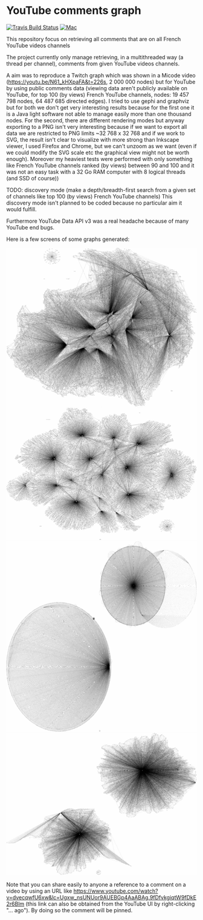 # YouTube comments graph
[![Travis Build Status](https://travis-ci.com/Benjamin-Loison/YouTube-comments-graph.svg?branch=main)](https://app.travis-ci.com/Benjamin-Loison/YouTube-comments-graph)
[![Mac](https://github.com/Benjamin-Loison/YouTube-comments-graph/actions/workflows/cpp.yml/badge.svg)](https://github.com/Benjamin-Loison/YouTube-comments-graph/actions/workflows/cpp.yml)

This repository focus on retrieving all comments that are on all French YouTube videos channels

The project currently only manage retrieving, in a multithreaded way (a thread per channel), comments from given YouTube videos channels.

A aim was to reproduce a Twitch graph which was shown in a Micode video (https://youtu.be/N61_kHXpaFA&t=226s, 2 000 000 nodes) but for YouTube by using public comments data (viewing data aren't publicly available on YouTube, for top 100 (by views) French YouTube channels, nodes: 19 457 798 nodes, 64 487 685 directed edges). I tried to use gephi and graphviz but for both we don't get very interesting results because for the first one it is a Java light software not able to manage easily more than one thousand nodes. For the second, there are different rendering modes but anyway exporting to a PNG isn't very interesting because if we want to export all data we are restricted to PNG limits ~32 768 x 32 768 and if we work to SVG, the result isn't clear to visualize with more strong than Inkscape viewer, I used Firefox and Chrome, but we can't unzoom as we want (even if we could modify the SVG scale etc the graphical view might not be worth enough). Moreover my heaviest tests were performed with only something like French YouTube channels ranked (by views) between 90 and 100 and it was not an easy task with a 32 Go RAM computer with 8 logical threads (and SSD of course))

TODO: discovery mode (make a depth/breadth-first search from a given set of channels like top 100 (by views) French YouTube channels)
This discovery mode isn't planned to be coded because no particular aim it would fulfill.

Furthermore YouTube Data API v3 was a real headache because of many YouTube end bugs.

Here is a few screens of some graphs generated:

![alt text](https://raw.githubusercontent.com/Benjamin-Loison/YouTube-comments-graph/main/CPP/graphviz/low.jpg)
![alt text](https://raw.githubusercontent.com/Benjamin-Loison/YouTube-comments-graph/main/CPP/graphviz/lowSF.jpg)
![alt text](https://raw.githubusercontent.com/Benjamin-Loison/YouTube-comments-graph/main/CPP/graphviz/lowC.jpg)
![alt text](https://raw.githubusercontent.com/Benjamin-Loison/YouTube-comments-graph/main/CPP/graphviz/lowT.jpg)

Note that you can share easily to anyone a reference to a comment on a video by using an URL like https://www.youtube.com/watch?v=dvecqwfU6xw&lc=Ugxw_nsUNUor9AUEBGp4AaABAg.9fDfvkgiqtW9fDkE2r6Blm (this link can also be obtained from the YouTube UI by right-clicking "... ago"). By doing so the comment will be pinned.

<!--Furthermore YouTube Data API v3 was a real headache because of many bugs like:
- using Search: list we can't recover more than ~600 results (channels/videos)
- too many YouTube end bugs that aren't particularly interesting to notice to users

Many features are also not available like:
- listing all -->
